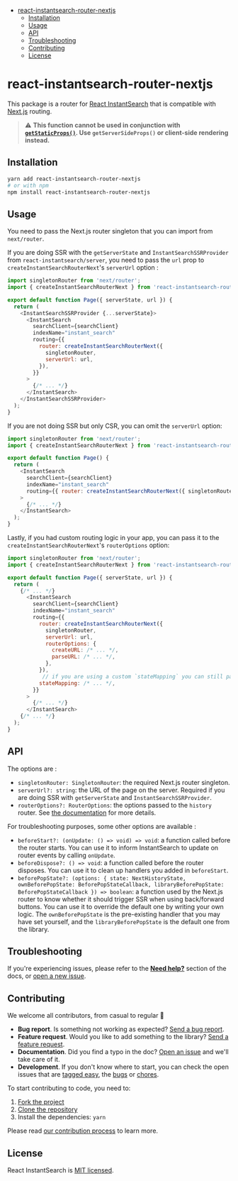 <!-- START doctoc generated TOC please keep comment here to allow auto update -->
<!-- DON'T EDIT THIS SECTION, INSTEAD RE-RUN doctoc TO UPDATE -->

- [react-instantsearch-router-nextjs](#react-instantsearch-router-nextjs)
  - [Installation](#installation)
  - [Usage](#usage)
  - [API](#api)
  - [Troubleshooting](#troubleshooting)
  - [Contributing](#contributing)
  - [License](#license)

<!-- END doctoc generated TOC please keep comment here to allow auto update -->

# react-instantsearch-router-nextjs

This package is a router for [React InstantSearch](https://www.algolia.com/doc/guides/building-search-ui/what-is-instantsearch/react/) that is compatible with [Next.js](https://nextjs.org/) routing.

> :warning: **This function cannot be used in conjunction with [`getStaticProps()`](https://nextjs.org/docs/api-reference/data-fetching/get-static-props). Use `getServerSideProps()` or client-side rendering instead.**

## Installation

```sh
yarn add react-instantsearch-router-nextjs
# or with npm
npm install react-instantsearch-router-nextjs
```

## Usage

You need to pass the Next.js router singleton that you can import from `next/router`.

If you are doing SSR with the `getServerState` and `InstantSearchSSRProvider` from `react-instantsearch/server`, you need to pass the `url` prop to `createInstantSearchRouterNext`'s `serverUrl` option :

```js
import singletonRouter from 'next/router';
import { createInstantSearchRouterNext } from 'react-instantsearch-router-nextjs';

export default function Page({ serverState, url }) {
  return (
    <InstantSearchSSRProvider {...serverState}>
      <InstantSearch
        searchClient={searchClient}
        indexName="instant_search"
        routing={{
          router: createInstantSearchRouterNext({
            singletonRouter,
            serverUrl: url,
          }),
        }}
      >
        {/* ... */}
      </InstantSearch>
    </InstantSearchSSRProvider>
  );
}
```

If you are not doing SSR but only CSR, you can omit the `serverUrl` option:

```js
import singletonRouter from 'next/router';
import { createInstantSearchRouterNext } from 'react-instantsearch-router-nextjs';

export default function Page() {
  return (
    <InstantSearch
      searchClient={searchClient}
      indexName="instant_search"
      routing={{ router: createInstantSearchRouterNext({ singletonRouter }) }}
    >
      {/* ... */}
    </InstantSearch>
  );
}
```

Lastly, if you had custom routing logic in your app, you can pass it to the `createInstantSearchRouterNext`'s `routerOptions` option:

```js
import singletonRouter from 'next/router';
import { createInstantSearchRouterNext } from 'react-instantsearch-router-nextjs';

export default function Page({ serverState, url }) {
  return (
    {/* ... */}
      <InstantSearch
        searchClient={searchClient}
        indexName="instant_search"
        routing={{
          router: createInstantSearchRouterNext({
            singletonRouter,
            serverUrl: url,
            routerOptions: {
              createURL: /* ... */,
              parseURL: /* ... */,
            },
          }),
           // if you are using a custom `stateMapping` you can still pass it :
          stateMapping: /* ... */,
        }}
      >
        {/* ... */}
      </InstantSearch>
    {/* ... */}
  );
}
```

## API

The options are :

- `singletonRouter: SingletonRouter`: the required Next.js router singleton.
- `serverUrl?: string`: the URL of the page on the server. Required if you are doing SSR with `getServerState` and `InstantSearchSSRProvider`.
- `routerOptions?: RouterOptions`: the options passed to the `history` router. See [the documentation](https://www.algolia.com/doc/api-reference/widgets/history-router/js/) for more details.

For troubleshooting purposes, some other options are available :

- `beforeStart?: (onUpdate: () => void) => void`: a function called before the router starts. You can use it to inform InstantSearch to update on router events by calling `onUpdate`.
- `beforeDispose?: () => void`: a function called before the router disposes. You can use it to clean up handlers you added in `beforeStart`.
- `beforePopState?: (options: { state: NextHistoryState, ownBeforePopState: BeforePopStateCallback, libraryBeforePopState: BeforePopStateCallback }) => boolean`: a function used by the Next.js router to know whether it should trigger SSR when using back/forward buttons. You can use it to override the default one by writing your own logic. The `ownBeforePopState` is the pre-existing handler that you may have set yourself, and the `libraryBeforePopState` is the default one from the library.

## Troubleshooting

If you're experiencing issues, please refer to the [**Need help?**](https://algolia.com/doc/guides/building-search-ui/what-is-instantsearch/react/#need-help) section of the docs, or [open a new issue](https://github.com/algolia/instantsearch/issues/new?assignees=&labels=triage&template=BUG_REPORT.yml).

## Contributing

We welcome all contributors, from casual to regular 💙

- **Bug report**. Is something not working as expected? [Send a bug report][contributing-bugreport].
- **Feature request**. Would you like to add something to the library? [Send a feature request][contributing-featurerequest].
- **Documentation**. Did you find a typo in the doc? [Open an issue][contributing-newissue] and we'll take care of it.
- **Development**. If you don't know where to start, you can check the open issues that are [tagged easy][contributing-label-easy], the [bugs][contributing-label-bug] or [chores][contributing-label-chore].

To start contributing to code, you need to:

1.  [Fork the project](https://help.github.com/articles/fork-a-repo/)
1.  [Clone the repository](https://help.github.com/articles/cloning-a-repository/)
1.  Install the dependencies: `yarn`

Please read [our contribution process](https://github.com/algolia/instantsearch/blob/master/CONTRIBUTING.md) to learn more.

## License

React InstantSearch is [MIT licensed](../../LICENSE).

<!-- Links -->

[contributing-bugreport]: https://github.com/algolia/instantsearch/issues/new?template=BUG_REPORT.yml&labels=triage,Library%3A%20React+InstantSearch
[contributing-featurerequest]: https://github.com/algolia/instantsearch/discussions/new?category=ideas&labels=triage,Library%3A%20React+InstantSearch&title=Feature%20request%3A%20
[contributing-newissue]: https://github.com/algolia/instantsearch/issues/new?labels=triage,Library%3A%20React+InstantSearch
[contributing-label-easy]: https://github.com/algolia/instantsearch/issues?q=is%3Aopen+is%3Aissue+label%3A%22Difficulty%3A+Easy%22+label%3A%22Library%3A%20React+InstantSearch%22
[contributing-label-bug]: https://github.com/algolia/instantsearch/issues?q=is%3Aissue+is%3Aopen+label%3A%22Type%3A+Bug%22+label%3A%22Library%3A%20React+InstantSearch%22
[contributing-label-chore]: https://github.com/algolia/instantsearch/issues?q=is%3Aissue+is%3Aopen+label%3A%22Type%3A+Chore%22+label%3A%22Library%3A%20React+InstantSearch%22
